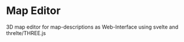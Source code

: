 # Map Editor

3D map editor for map-descriptions as Web-Interface using svelte and threlte/THREE.js
